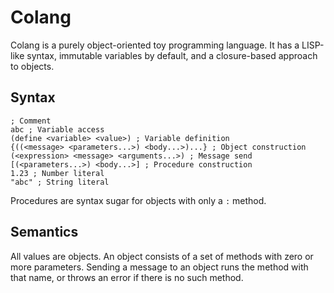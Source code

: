 # Colang

Colang is a purely object-oriented toy programming language. It has a LISP-like syntax, immutable variables by default, and a closure-based approach to objects.

## Syntax

```
; Comment
abc ; Variable access
(define <variable> <value>) ; Variable definition
{((<message> <parameters...>) <body...>)...} ; Object construction
(<expression> <message> <arguments...>) ; Message send
[(<parameters...>) <body...>] ; Procedure construction
1.23 ; Number literal
"abc" ; String literal
```

Procedures are syntax sugar for objects with only a `:` method.

## Semantics

All values are objects. An object consists of a set of methods with zero or more parameters. Sending a message to an object runs the method with that name, or throws an error if there is no such method.